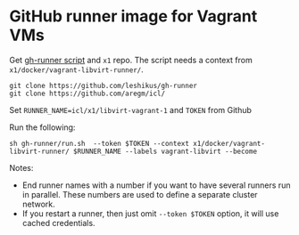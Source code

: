 # GitHub runner image for Vagrant VMs

Get [gh-runner script](https://github.com/leshikus/gh-runner) and `x1` repo. The script needs a context from `x1/docker/vagrant-libvirt-runner/`.

```
git clone https://github.com/leshikus/gh-runner
git clone https://github.com/aregm/icl/
```

Set `RUNNER_NAME=icl/x1/libvirt-vagrant-1` and `TOKEN` from Github

Run the following:


```
sh gh-runner/run.sh  --token $TOKEN --context x1/docker/vagrant-libvirt-runner/ $RUNNER_NAME --labels vagrant-libvirt --become
```

Notes:

* End runner names with a number if you want to have several runners run in parallel. These numbers are used to define a separate cluster network.
* If you restart a runner, then just omit `--token $TOKEN` option, it will use cached credentials.
